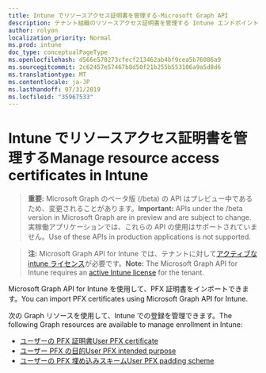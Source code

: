 ```yaml
---
title: Intune でリソースアクセス証明書を管理する-Microsoft Graph API
description: テナント組織のリソースアクセス証明書を管理する Intune エンドポイント (REST) の Microsoft Graph API の一覧を示します。
author: rolyon
localization_priority: Normal
ms.prod: intune
doc_type: conceptualPageType
ms.openlocfilehash: d566e570273cfecf213462ab4bf9cea5b76086a9
ms.sourcegitcommit: 2c62457e57467b8d50f21b255b553106a9a5d8d6
ms.translationtype: MT
ms.contentlocale: ja-JP
ms.lasthandoff: 07/31/2019
ms.locfileid: "35967533"
---
```

# <a name="manage-resource-access-certificates-in-intune"></a><span data-ttu-id="ea8de-103">Intune でリソースアクセス証明書を管理する</span><span class="sxs-lookup"><span data-stu-id="ea8de-103">Manage resource access certificates in Intune</span></span>

> <span data-ttu-id="ea8de-104">**重要:** Microsoft Graph のベータ版 (/beta) の API はプレビュー中であるため、変更されることがあります。</span><span class="sxs-lookup"><span data-stu-id="ea8de-104">**Important:** APIs under the /beta version in Microsoft Graph are in preview and are subject to change.</span></span> <span data-ttu-id="ea8de-105">実稼働アプリケーションでは、これらの API の使用はサポートされていません。</span><span class="sxs-lookup"><span data-stu-id="ea8de-105">Use of these APIs in production applications is not supported.</span></span>

> <span data-ttu-id="ea8de-106">**注:** Microsoft Graph API for Intune では、テナントに対して[アクティブな intune ライセンス](https://go.microsoft.com/fwlink/?linkid=839381)が必要です。</span><span class="sxs-lookup"><span data-stu-id="ea8de-106">**Note:** The Microsoft Graph API for Intune requires an [active Intune license](https://go.microsoft.com/fwlink/?linkid=839381) for the tenant.</span></span>

<span data-ttu-id="ea8de-107">Microsoft Graph API for Intune を使用して、PFX 証明書をインポートできます。</span><span class="sxs-lookup"><span data-stu-id="ea8de-107">You can import PFX certificates using Microsoft Graph API for Intune.</span></span>

<span data-ttu-id="ea8de-108">次の Graph リソースを使用して、Intune での登録を管理できます。</span><span class="sxs-lookup"><span data-stu-id="ea8de-108">The following Graph resources are available to manage enrollment in Intune:</span></span>

- [<span data-ttu-id="ea8de-109">ユーザーの PFX 証明書</span><span class="sxs-lookup"><span data-stu-id="ea8de-109">User PFX certificate</span></span>](intune-raimportcerts-userpfxcertificate.md)
- [<span data-ttu-id="ea8de-110">ユーザー PFX の目的</span><span class="sxs-lookup"><span data-stu-id="ea8de-110">User PFX intended purpose</span></span>](intune-raimportcerts-userpfxintendedpurpose.md)
- [<span data-ttu-id="ea8de-111">ユーザーの PFX 埋め込みスキーム</span><span class="sxs-lookup"><span data-stu-id="ea8de-111">User PFX padding scheme</span></span>](intune-raimportcerts-userpfxpaddingscheme.md)
